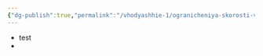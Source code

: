 ```yaml
---
{"dg-publish":true,"permalink":"/vhodyashhie-1/ogranicheniya-skorosti-v-tomske/"}
---
```



- test
- 